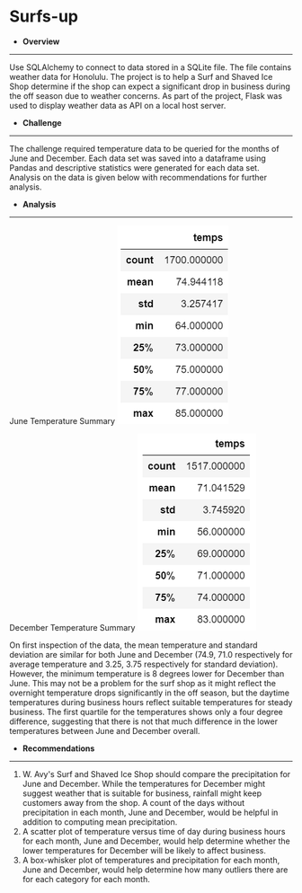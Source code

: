 # Surfs-up

* **Overview**
---
Use SQLAlchemy to connect to data stored in a SQLite file.  The file contains weather data for Honolulu.  The project is to help a Surf and Shaved Ice Shop determine if the shop can expect a significant drop in business during the off season due to weather concerns.  As part of the project, Flask was used to display weather data as API on a local host server.

* **Challenge**
---
The challenge required temperature data to be queried for the months of June and December.  Each data set was saved into a dataframe using Pandas and descriptive statistics were generated for each data set.  Analysis on the data is given below with recommendations for further analysis.

* **Analysis**
---
June Temperature Summary
![June Temp Stats](https://github.com/mauricio4337/Surfs-up/blob/master/June_Temps.png)


December Temperature Summary
![December Temp Stats](https://github.com/mauricio4337/Surfs-up/blob/master/December_Temps.png)

On first inspection of the data, the mean temperature and standard deviation are similar for both June and December (74.9, 71.0 respectively for average temperature and 3.25, 3.75 respectively for standard deviation).  However, the minimum temperature is 8 degrees lower for December than June.  This may not be a problem for the surf shop as it might reflect the overnight temperature drops significantly in the off season, but the daytime temperatures during business hours reflect suitable temperatures for steady business.  The first quartile for the temperatures shows only a four degree difference, suggesting that there is not that much difference in the lower temperatures between June and December overall.

* **Recommendations**
---
1. W. Avy's Surf and Shaved Ice Shop should compare the precipitation for June and December.  While the temperatures for December might suggest weather that is suitable for business, rainfall might keep customers away from the shop.  A count of the days without precipitation in each month, June and December, would be helpful in addition to computing mean precipitation.
2. A scatter plot of temperature versus time of day during business hours for each month, June and December, would help determine whether the lower temperatures for December will be likely to affect business.
3. A box-whisker plot of temperatures and precipitation for each month, June and December, would help determine how many outliers there are for each category for each month.
